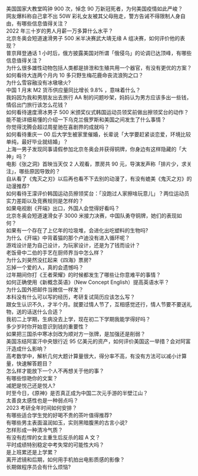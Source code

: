 美国国家大教堂鸣钟 900 次，悼念 90 万新冠死者，为何美国疫情如此严峻？  
网友爆料称自己拿不出 50W 彩礼女友被其父母拖走，警方告诫不得限制人身自由，有哪些信息值得关注？  
2022 年三十岁的男人月薪一万多算什么水平？  
北京冬奥会短道速滑男子 500 米半决赛武大靖无缘 A 组决赛，如何评价他的表现？  
普京拜登通话 1 小时后，俄方披露美国对所谓「俄侵乌」的论调已达顶峰，有哪些信息值得关注？  
为什么很多雄性动物包括人类都是排泄和生殖共用一个器官，有没有更优的方案？  
如何看待大连两个月内 10 多只野生梅花鹿命丧流浪狗之口？  
为什么雪容融没有冰墩墩火?  
中国 1 月末 M2 货币供应量同比增长 9.8% ，意味着什么？  
我妈因为我和男朋友出去旅行 AA 制的问题吵架，妈妈认为男方应该多出一些钱，情侣出门旅行该怎么花钱？  
如何看待速度滑冰男子 500 米颁奖仪式韩国运动员领奖前做出擦领奖台的动作？  
能不能详细易懂的介绍一下乌克兰俄罗斯和美国之间发生了什么事情？  
你觉得沈腾会超过周星驰在喜剧界的成就吗？  
如何看待重庆一 00 后大学生被家里催婚，长辈说「大学要赶紧谈恋爱，环境比较单纯，最好毕业就结婚」？  
上海一男子发现同事请假参加北京冬奥会并获得铜牌，你身边有这样隐藏的「大神」吗？  
电影《张之洞》首映当天仅 2 人观看，票房共 90 元，导演发声称「排片少，求关注」，哪些原因导致的？  
自从看了《鬼灭之刃》以后再也看不下去别的动漫了，有没有媲美《鬼灭之刃》的动漫推荐?  
如何看待王濛评价韩国运动员擦领奖台：「没跑过人家擦啥玩意儿」？两位运动员实力差距以及竞赛规则是怎样的？  
如果电视剧《开端》出口，外国人会觉得好看吗？  
北京冬奥会短道速滑女子 3000 米接力决赛，中国队勇夺铜牌，她们的表现如何？  
如果有一个存在了上亿年的垃圾堆，会进化出吃塑料的生物吗?  
为什么《开端》中背着猫的那个卢迪没有进入循环呢？  
游戏设计是为自己设计，为玩家设计，还是为了钱而设计？  
老饭骨中二伯的手艺在厨师界当中怎么样？  
为什么刘昊然没扛起来《四海》票房?  
忘掉一个爱的人，真的会遗憾吗？  
过年期间你打《王者荣耀》的时候都发生了哪些让你意难平的事情？  
如何正确使用《新概念英语》（New Concept English）提高英语水平？  
为什么国外把邮件当微信一样发？  
本科没有什么可以写的经历，考研复试简历应该怎么写？  
跟女生认识不久，才半个月。就要过情人节了，互相感觉还行，情人节要不要送礼物，送的话送什么合适？  
我初二上学期，生病没去上学，现在初二下学期我能学得好吗？  
多少岁时你开始意识到钱的重要性？  
如果把三国杀中寒冰剑改为顺对方一张牌，是加强还是削弱？  
美国冻结阿富汗中央银行近 95 亿美元的资产，如何评价美国这一举措？会对阿富汗造成什么影响？  
高考数学中，解析几何大题计算量很大，得分率不高，有没有方法可以减小计算量，快速解答题目？  
怎么样才能放下一个人不再想关于他的事？  
有哪些惊艳你的文案？  
减肥是悦己还是悦人?  
时至今日，《原神》是否真正成为中国二次元手游的半壁江山？  
太善良太感性也是一种弱点吗？  
2023 考研全年时间如何安排？  
有哪些适合学生党的好喝不贵的茶叶值得推荐?  
有哪些男主表面温润如玉，实则黑暗腹黑的古言小说?  
怎样形成一种清冷气质？  
有没有彪悍的女主重生后反杀的超 A 文？  
平时成绩特别稳定中考失常的可能性大吗？  
是上班累还是上学累？  
离开滤镜和后期，如何用手机拍出电影质感的影像？  
长期做程序员会有什么烦恼?  
